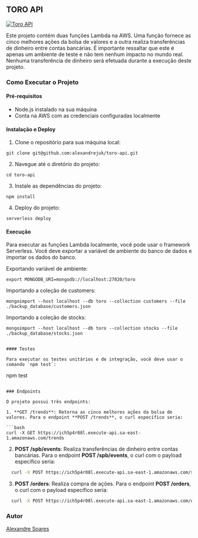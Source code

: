 ## TORO API

[![Toro API](https://github.com/alexandrejuk/toro-api/actions/workflows/deploy.yml/badge.svg)](https://github.com/alexandrejuk/toro-api/actions/workflows/deploy.yml)

Este projeto contém duas funções Lambda na AWS. Uma função fornece as cinco melhores ações da bolsa de valores e a outra realiza transferências de dinheiro entre contas bancárias. É importante ressaltar que este é apenas um ambiente de teste e não tem nenhum impacto no mundo real. Nenhuma transferência de dinheiro será efetuada durante a execução deste projeto.

### Como Executar o Projeto

#### Pré-requisitos

- Node.js instalado na sua máquina
- Conta na AWS com as credenciais configuradas localmente

#### Instalação e Deploy

1. Clone o repositório para sua máquina local:

```
git clone git@github.com:alexandrejuk/toro-api.git
```

2. Navegue até o diretório do projeto:

```
cd toro-api
```

3. Instale as dependências do projeto:

```
npm install
```

4. Deploy do projeto:

```
serverless deploy
```

#### Execução

Para executar as funções Lambda localmente, você pode usar o framework Serverless. Você deve exportar a variável de ambiente do banco de dados e importar os dados do banco.

Exportando variável de ambiente:

```
export MONGODB_URI=mongodb://localhost:27020/toro
```

Importando a coleção de customers:

```
mongoimport --host localhost --db toro --collection customers --file ./backup_database/customers.json
```

Importando a coleção de stocks:

```
mongoimport --host localhost --db toro --collection stocks --file ./backup_database/stocks.json
```
```

#### Testes

Para executar os testes unitários e de integração, você deve usar o comando `npm test`:

```
npm test
```

### Endpoints

O projeto possui três endpoints:

1. **GET /trends**: Retorna as cinco melhores ações da bolsa de valores. Para o endpoint **POST /trends**, o curl específico seria:

```bash
curl -X GET https://ich5p4r08l.execute-api.sa-east-1.amazonaws.com/trends
```

2. **POST /spb/events**: Realiza transferências de dinheiro entre contas bancárias. Para o endpoint **POST /spb/events**, o curl com o payload específico seria:

```bash
  curl -X POST https://ich5p4r08l.execute-api.sa-east-1.amazonaws.com/spb/events -d '{"event": "TRANSFER", "target": {"bank": "352", "branch": "0001", "account": "300123"}, "origin": {"bank": "033", "branch": "03312", "cpf": "98765432101"}, "amount": 1000}'
```

3. **POST /orders**: Realiza compra de ações. Para o endpoint **POST /orders**, o curl com o payload específico seria:

```bash
  curl -X POST https://ich5p4r08l.execute-api.sa-east-1.amazonaws.com/orders -d '{"symbol": "TORO4", "amount": 3, "customerId": "<customerId>"}'
```

### Autor

[Alexandre Soares](https://github.com/alexandrejuk)
